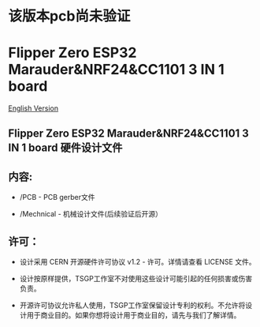 # 该版本pcb尚未验证

# Flipper Zero ESP32 Marauder&NRF24&CC1101 3 IN 1 board
[English Version](readme.md)

##  Flipper Zero ESP32 Marauder&NRF24&CC1101 3 IN 1 board  硬件设计文件

## 内容:
* /PCB - PCB gerber文件

* /Mechnical - 机械设计文件(后续验证后开源）



## 许可：
* 设计采用 CERN 开源硬件许可协议 v1.2 - 许可。详情请查看 LICENSE 文件。

* 设计按原样提供，TSGP工作室不对使用这些设计可能引起的任何损害或伤害负责。

* 开源许可协议允许私人使用，TSGP工作室保留设计专利的权利。不允许将设计用于商业目的。如果你想将设计用于商业目的，请先与我们了解详情。
